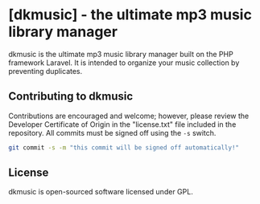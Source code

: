 # [dkmusic] - the ultimate mp3 music library manager

dkmusic is the ultimate mp3 music library manager built on the PHP framework Laravel. It is intended to organize your music collection by preventing duplicates.


## Contributing to dkmusic

Contributions are encouraged and welcome; however, please review the Developer Certificate of Origin in the "license.txt" file included in the repository. All commits must be signed off using the `-s` switch.

```bash
git commit -s -m "this commit will be signed off automatically!"
```

## License

dkmusic is open-sourced software licensed under GPL.